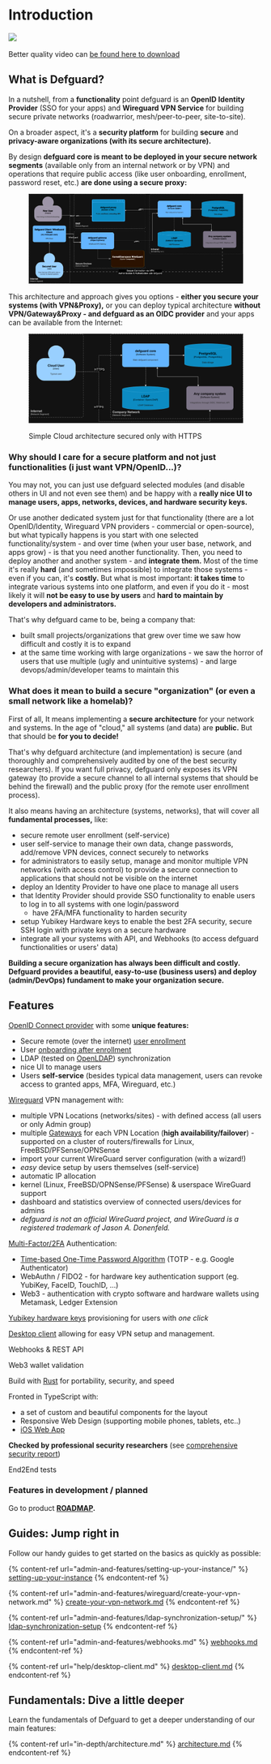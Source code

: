 # Introduction

![](screencasts/defguard.gif)

Better quality video can [be found here to download](https://github.com/DefGuard/docs/raw/docs/screencasts/defguard-screencast.mkv)

## What is Defguard?

In a nutshell, from a **functionality** point defguard is an **OpenID Identity Provider** (SSO for your apps) and **Wireguard VPN  Service** for building secure private networks (roadwarrior, mesh/peer-to-peer, site-to-site).

On a broader aspect, it's a **security platform** for building **secure** and **privacy-aware organizations (with its secure architecture).**

By design **defguard core is meant to be deployed in your secure network segments** (available only from an internal network or by VPN) and operations that require public access (like user onboarding, enrollment, password reset, etc.) **are done using a secure proxy:**

<figure><img src=".gitbook/assets/defguard-architecture.png" alt=""><figcaption></figcaption></figure>

This architecture and approach gives you options - **either you secure your systems (with VPN\&Proxy),** or you can deploy typical architecture **without VPN/Gateway\&Proxy - and defguard as an OIDC provider** and your apps can be available from the Internet:

<figure><img src=".gitbook/assets/defguard-simple.png" alt=""><figcaption><p>Simple Cloud architecture secured only with HTTPS</p></figcaption></figure>

### Why should I care for a secure platform and not just functionalities (i just want VPN/OpenID...)?

You may not, you can just use defguard selected modules (and disable others in UI and not even see them) and be happy with a **really nice UI to manage users, apps, networks, devices, and hardware security keys.**

Or use another dedicated system just for that functionality (there are a lot OpenID/Identity, Wireguard VPN providers - commercial or open-source), but what typically happens is you start with one selected functionality/system  - and over time (when your user base, network, and apps grow) - is that you need another functionality. Then, you need to deploy another and another system - and **integrate them.** Most of the time it's really **hard** (and sometimes impossible) to integrate those systems - even if you can, it's **costly.** But what is most important: **it takes time** to integrate various systems into one platform, and even if you do it - most likely it will **not be easy to use by users** and **hard to maintain by developers and administrators.**

That's why defguard came to be, being a company that:

* built small projects/organizations that grew over time we saw how difficult and costly it is to expand
* at the same time working with large organizations - we saw the horror of users that use multiple (ugly and unintuitive systems) - and large devops/admin/developer teams to maintain this

### What does it mean to build a secure "organization" (or even a small network like a homelab)?

First of all, It means implementing a **secure architecture** for your network and systems. In the age of "cloud," all systems (and data) are **public.** But that should be **for you to decide!**

That's why defguard architecture (and implementation) is secure (and thoroughly and comprehensively audited by one of the best security researchers). If you want full privacy, defguard only exposes its VPN gateway (to provide a secure channel to all internal systems that should be behind the firewall) and the public proxy (for the remote user enrollment process).

It also means having an architecture (systems, networks), that will cover all **fundamental processes,** like:

* secure remote user enrollment (self-service)
* user self-service to manage their own data, change passwords, add/remove VPN devices, connect securely to networks
* for administrators to easily setup, manage and monitor multiple VPN networks (with access control) to provide a secure connection to applications that should not be visible on the internet
* deploy an Identity Provider to have one place to manage all users
* that Identity Provider should provide SSO functionality to enable users to log in to all systems with one login/password
  * have 2FA/MFA functionality to harden security
* setup Yubikey Hardware keys to enable the best 2FA security, secure SSH login with private keys on a secure hardware
* integrate all your systems with API, and Webhooks (to access defguard functionalities or users' data)

**Building a secure organization has always been difficult and costly. Defguard provides a beautiful, easy-to-use (business users) and deploy (admin/DevOps) fundament to make your organization secure.**

## Features

[OpenID Connect provider](https://openid.net/developers/how-connect-works/) with some **unique features:**

* Secure remote (over the internet) [user enrollment](https://defguard.gitbook.io/defguard/help/remote-user-enrollment)
* User [onboarding after enrollment](https://defguard.gitbook.io/defguard/help/remote-user-enrollment/user-onboarding-after-enrollment)
* LDAP (tested on [OpenLDAP](https://www.openldap.org/)) synchronization
* nice UI to manage users
* Users **self-service** (besides typical data management, users can revoke access to granted apps, MFA, Wireguard, etc.)

[Wireguard](https://www.wireguard.com/) VPN management with:

* multiple VPN Locations (networks/sites) - with defined access (all users or only Admin group)
* multiple [Gateways](https://github.com/DefGuard/gateway) for each VPN Location (**high availability/failover**) - supported on a cluster of routers/firewalls for Linux, FreeBSD/PFSense/OPNSense
* import your current WireGuard server configuration (with a wizard!)
* _easy_ device setup by users themselves (self-service)
* automatic IP allocation
* kernel (Linux, FreeBSD/OPNSense/PFSense) & userspace WireGuard support
* dashboard and statistics overview of connected users/devices for admins
* _defguard is not an official WireGuard project, and WireGuard is a registered trademark of Jason A. Donenfeld._

[Multi-Factor/2FA](https://en.wikipedia.org/wiki/Multi-factor\_authentication) Authentication:

* [Time-based One-Time Password Algorithm](https://en.wikipedia.org/wiki/Time-based\_one-time\_password) (TOTP - e.g. Google Authenticator)
* WebAuthn / FIDO2 - for hardware key authentication support (eg. YubiKey, FaceID, TouchID, ...)
* Web3 - authentication with crypto software and hardware wallets using Metamask, Ledger Extension

[Yubikey hardware keys](https://www.yubico.com/) provisioning for users with _one click_

[Desktop client](help/desktop-client.md) allowing for easy VPN setup and management.

Webhooks & REST API

Web3 wallet validation

Build with [Rust](https://www.rust-lang.org/) for portability, security, and speed

Fronted in TypeScript with:

* a set of custom and beautiful components for the layout
* Responsive Web Design (supporting mobile phones, tablets, etc..)
* [iOS Web App](https://www.macrumors.com/how-to/use-web-apps-iphone-ipad/)

**Checked by professional security researchers** (see [comprehensive security report](https://defguard.net/images/decap/isec-defguard.pdf))

End2End tests

### Features in development / planned

Go to product [**ROADMAP**](features/roadmap.md)**.**

## Guides: Jump right in

Follow our handy guides to get started on the basics as quickly as possible:

{% content-ref url="admin-and-features/setting-up-your-instance/" %}
[setting-up-your-instance](admin-and-features/setting-up-your-instance/)
{% endcontent-ref %}

{% content-ref url="admin-and-features/wireguard/create-your-vpn-network.md" %}
[create-your-vpn-network.md](admin-and-features/wireguard/create-your-vpn-network.md)
{% endcontent-ref %}

{% content-ref url="admin-and-features/ldap-synchronization-setup/" %}
[ldap-synchronization-setup](admin-and-features/ldap-synchronization-setup/)
{% endcontent-ref %}

{% content-ref url="admin-and-features/webhooks.md" %}
[webhooks.md](admin-and-features/webhooks.md)
{% endcontent-ref %}

{% content-ref url="help/desktop-client.md" %}
[desktop-client.md](help/desktop-client.md)
{% endcontent-ref %}

## Fundamentals: Dive a little deeper

Learn the fundamentals of Defguard to get a deeper understanding of our main features:

{% content-ref url="in-depth/architecture.md" %}
[architecture.md](in-depth/architecture.md)
{% endcontent-ref %}
